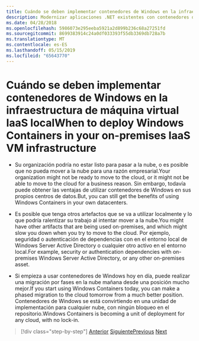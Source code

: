 ```yaml
---
title: Cuándo se deben implementar contenedores de Windows en la infraestructura de máquina virtual IaaS local
description: Modernizar aplicaciones .NET existentes con contenedores de Windows y la nube de Azure | Cuándo se deben implementar contenedores de Windows en sus instalaciones infraestructura IaaS VM
ms.date: 04/28/2018
ms.openlocfilehash: 5986073e295eeba5921a2d899b236c68a27251fd
ms.sourcegitcommit: 8699383914c24a0df033393f55db3369db728a7b
ms.translationtype: MT
ms.contentlocale: es-ES
ms.lasthandoff: 05/15/2019
ms.locfileid: "65643770"
---
```

# <a name="when-to-deploy-windows-containers-in-your-on-premises-iaas-vm-infrastructure"></a><span data-ttu-id="62554-103">Cuándo se deben implementar contenedores de Windows en la infraestructura de máquina virtual IaaS local</span><span class="sxs-lookup"><span data-stu-id="62554-103">When to deploy Windows Containers in your on-premises IaaS VM infrastructure</span></span>

- <span data-ttu-id="62554-104">Su organización podría no estar listo para pasar a la nube, o es posible que no pueda mover a la nube para una razón empresarial.</span><span class="sxs-lookup"><span data-stu-id="62554-104">Your organization might not be ready to move to the cloud, or it might not be able to move to the cloud for a business reason.</span></span> <span data-ttu-id="62554-105">Sin embargo, todavía puede obtener las ventajas de utilizar contenedores de Windows en sus propios centros de datos.</span><span class="sxs-lookup"><span data-stu-id="62554-105">But, you can still get the benefits of using Windows Containers in your own datacenters.</span></span>

- <span data-ttu-id="62554-106">Es posible que tenga otros artefactos que se va a utilizar localmente y lo que podría ralentizar su trabajo al intentar mover a la nube.</span><span class="sxs-lookup"><span data-stu-id="62554-106">You might have other artifacts that are being used on-premises, and which might slow you down when you try to move to the cloud.</span></span> <span data-ttu-id="62554-107">Por ejemplo, seguridad o autenticación de dependencias con en el entorno local de Windows Server Active Directory o cualquier otro activo en el entorno local.</span><span class="sxs-lookup"><span data-stu-id="62554-107">For example, security or authentication dependencies with on-premises Windows Server Active Directory, or any other on-premises asset.</span></span>

- <span data-ttu-id="62554-108">Si empieza a usar contenedores de Windows hoy en día, puede realizar una migración por fases en la nube mañana desde una posición mucho mejor.</span><span class="sxs-lookup"><span data-stu-id="62554-108">If you start using Windows Containers today, you can make a phased migration to the cloud tomorrow from a much better position.</span></span> <span data-ttu-id="62554-109">Contenedores de Windows se está convirtiendo en una unidad de implementación para cualquier nube, con ningún bloqueo en el repositorio.</span><span class="sxs-lookup"><span data-stu-id="62554-109">Windows Containers is becoming a unit of deployment for any cloud, with no lock-in.</span></span>

>[!div class="step-by-step"]
><span data-ttu-id="62554-110">[Anterior](when-not-to-deploy-to-windows-containers.md)
>[Siguiente](when-to-deploy-windows-containers-to-azure-vms-iaas-cloud.md)</span><span class="sxs-lookup"><span data-stu-id="62554-110">[Previous](when-not-to-deploy-to-windows-containers.md)
[Next](when-to-deploy-windows-containers-to-azure-vms-iaas-cloud.md)</span></span>
